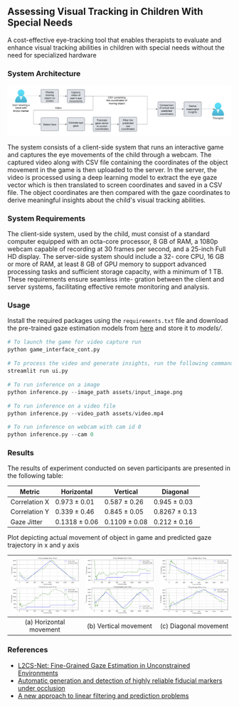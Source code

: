 ## Assessing Visual Tracking in Children With Special Needs

A cost-effective eye-tracking tool that enables therapists to evaluate and enhance visual tracking abilities in children with special needs without the need for specialized hardware

### System Architecture

![alt text](assets/flowchart.png)

The system consists of a client-side system that runs an interactive game and captures the eye movements of the child through a webcam. The captured video along with CSV file containing the coordinates of the object movement in the game is then uploaded to the server. In the server, the video is processed using a deep learning model to extract the eye gaze vector which is then translated to screen coordinates and saved in a CSV file. The object coordinates are then compared with the gaze coordinates to derive meaningful insights about the child's visual tracking abilities.

### System Requirements

The client-side system, used by the child, must consist of a standard
computer equipped with an octa-core processor, 8 GB of RAM, a
1080p webcam capable of recording at 30 frames per second, and a
25-inch Full HD display. The server-side system should include a 32-
core CPU, 16 GB or more of RAM, at least 8 GB of GPU memory to
support advanced processing tasks and sufficient storage capacity,
with a minimum of 1 TB. These requirements ensure seamless inte-
gration between the client and server systems, facilitating effective
remote monitoring and analysis.

### Usage

Install the required packages using the `requirements.txt` file and download the pre-trained gaze estimation models from [here](https://drive.google.com/drive/folders/17p6ORr-JQJcw-eYtG2WGNiuS_qVKwdWd?usp=sharing) and store it to *models/*.

```python
# To launch the game for video capture run
python game_interface_cont.py
```

```python
# To process the video and generate insights, run the following command
streamlit run ui.py
```

```python
# To run inference on a image
python inference.py --image_path assets/input_image.png
```

```python
# To run inference on a video file
python inference.py --video_path assets/video.mp4
```

```python
# To run inference on webcam with cam id 0
python inference.py --cam 0
```

### Results

The results of experiment conducted on seven participants are presented in the following table:

| Metric        | Horizontal    | Vertical      | Diagonal      |
| ------------- | ------------- | ------------- | ------------- |
| Correlation X | 0.973 ± 0.01  | 0.587 ± 0.26  | 0.945 ± 0.03  |
| Correlation Y | 0.339 ± 0.46  | 0.845 ± 0.05  | 0.8267 ± 0.13 |
| Gaze Jitter   | 0.1318 ± 0.06 | 0.1109 ± 0.08 | 0.212 ± 0.16  |

Plot depicting actual movement of object in game and predicted gaze trajectory in x and y axis

| ![Horizontal](assets/horizontal.png) | ![Vertical](assets/vertical.png) | ![Diagonal](assets/diagonal.png) |
| :----------------------------------: | :------------------------------: | :------------------------------: |
|       (a) Horizontal movement        |      (b) Vertical movement       |      (c) Diagonal movement       |

### References

- [L2CS-Net: Fine-Grained Gaze Estimation in Unconstrained Environments](http://arxiv.org/abs/2203.03339)
- [Automatic generation and detection of highly reliable fiducial markers under occlusion](https://doi.org/10.1016/j.patcog.2014.01.005)
- [A new approach to linear filtering and prediction problems](<>)
